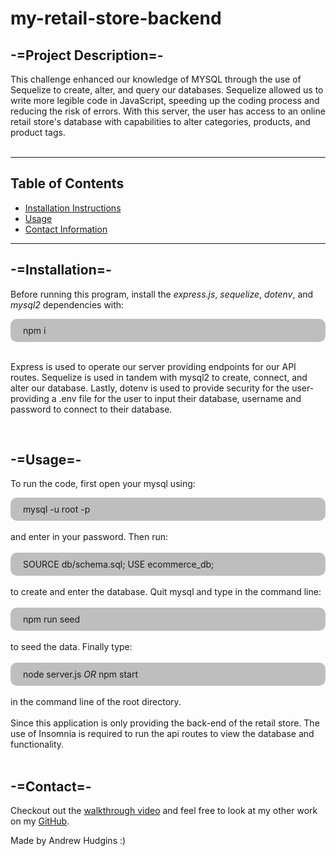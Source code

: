 # my-retail-store-backend
## -=Project Description=-
This challenge enhanced our knowledge of MYSQL through the use of Sequelize to create, alter, and query our databases. Sequelize allowed us to write more legible code in JavaScript, speeding up the coding process and reducing the risk of errors. With this server, the user has access to an online retail store's database with capabilities to alter categories, products, and product tags.
<br>
<br>

---
## Table of Contents
* [Installation Instructions](#installation)
* [Usage](#usage)
* [Contact Information](#contact)

---

## -=Installation=-
Before running this program, install the *express.js*, *sequelize*, *dotenv*, and *mysql2* dependencies with:
<div style="background-color:rgba(0, 0, 0, 0.25); vertical-align: middle; padding:10px 20px; border-radius: 10px">
npm i
</div>

<br>

Express is used to operate our server providing endpoints for our API routes. Sequelize is used in tandem with mysql2 to create, connect, and alter our database. Lastly, dotenv is used to provide security for the user- providing a .env file for the user to input their database, username and password to connect to their database.

<br>

## -=Usage=-
To run the code, first open your mysql using: 
<div style="background-color:rgba(0, 0, 0, 0.25); vertical-align: middle; padding:10px 20px; border-radius: 10px">
mysql -u root -p
</div> 

<br>
and enter in your password. Then run:
<br><br>

<div style="background-color:rgba(0, 0, 0, 0.25); vertical-align: middle; padding:10px 20px; border-radius: 10px">
SOURCE db/schema.sql; USE ecommerce_db;
</div>

<br>
to create and enter the database. Quit mysql and type in the command line:
<br><br>

<div style="background-color:rgba(0, 0, 0, 0.25); vertical-align: middle; padding:10px 20px; border-radius: 10px">
npm run seed
</div>  

<br>
to seed the data. Finally type:
<br><br>

<div style="background-color:rgba(0, 0, 0, 0.25); vertical-align: middle; padding:10px 20px; border-radius: 10px">
node server.js <em>OR</em> npm start
</div> 

<br>
in the command line of the root directory. 
<br><br>
Since this application is only providing the back-end of the retail store. The use of Insomnia is required to run the api routes to view the database and functionality. 
<br><br>

## -=Contact=-

Checkout out the [walkthrough video](https://drive.google.com/file/d/18HUC2aFBkf28Jk8earnZyGkQavLqIhWS/view) and feel free to look at my other work on my [GitHub](https://github.com/AHudg).

Made by Andrew Hudgins :)